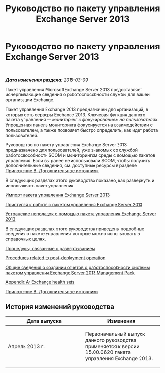 ﻿---
title: Руководство по пакету управления Exchange Server 2013
TOCTitle: '@NoTitle'
ms:assetid: 5e3d40c1-9230-467e-be80-633407078468
ms:mtpsurl: https://technet.microsoft.com/ru-ru/library/Ee758046(v=EXCHG.150)
ms:contentKeyID: 53275685
ms.date: 04/03/2015
mtps_version: v=EXCHG.150
ms.translationtype: HT
---

# Руководство по пакету управления Exchange Server 2013

 

_**Дата изменения раздела:**  2015-03-09_

Пакет управления MicrosoftExchange Server 2013 предоставляет исчерпывающие сведения о работоспособности службы для вашей организации Exchange.

Пакет управления Exchange 2013 предназначен для организаций, в которых есть серверы Exchange 2013. Ключевая функция данного пакета управления — *мониторинг с фокусированием на пользователях*. Упрощенная панель мониторинга фокусируется на взаимодействии с пользователем, а также позволяет быстро определить, как идет работа пользователей.

Руководство по пакету управления Exchange Server 2013 предназначено для пользователей, уже знакомых со службой работоспособности SCOM и мониторингом среды с помощью пакетов управления. Если вы ранее не использовали SCOM, чтобы получить дополнительные сведения, см. доступные ресурсы в разделе [Приложение B. Дополнительные источники](appendix-b-additional-resources.md).

В следующих разделах этого руководства показано, как развернуть и использовать пакет управления.

[Импорт пакета управления Exchange Server 2013](import-the-exchange-server-2013-management-pack.md)

[Приступая к работе с пакетом управления Exchange Server 2013](getting-started-with-exchange-server-2013-management-pack.md)

[Устранение неполадок с помощью пакета управления Exchange Server 2013](using-the-exchange-server-2013-management-pack-for-troubleshooting.md)

В следующих разделах этого руководства приведены подробные сведения о пакете управления, которые можно использовать в справочных целях.

[Процедуры, связанные с развертыванием](procedures-related-to-deployment.md)

[Procedures related to post-deployment operation](procedures-related-to-post-deployment-operation.md)

[Общие сведения о создании отчетов о работоспособности системы пакетом управления Exchange Server 2013 Management Pack](understanding-how-exchange-server-2013-management-pack-reports-system-health.md)

[Appendix A: Exchange health sets](appendix-a-exchange-health-sets.md)

[Приложение B. Дополнительные источники](appendix-b-additional-resources.md)

## История изменений руководства


<table>
<colgroup>
<col style="width: 50%" />
<col style="width: 50%" />
</colgroup>
<thead>
<tr class="header">
<th>Дата выпуска</th>
<th>Изменения</th>
</tr>
</thead>
<tbody>
<tr class="odd">
<td><p>Апрель 2013 г.</p></td>
<td><p>Первоначальный выпуск данного руководства применяется к версии 15.00.0620 пакета управления Exchange 2013.</p></td>
</tr>
</tbody>
</table>

